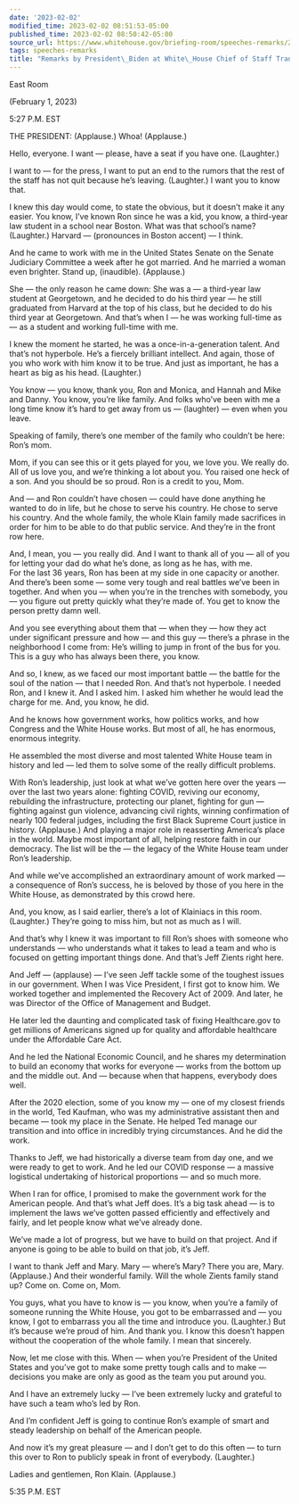 ```yaml
---
date: '2023-02-02'
modified_time: 2023-02-02 08:51:53-05:00
published_time: 2023-02-02 08:50:42-05:00
source_url: https://www.whitehouse.gov/briefing-room/speeches-remarks/2023/02/02/remarks-by-president-biden-at-white-house-chief-of-staff-transition-event/
tags: speeches-remarks
title: "Remarks by President\_Biden at White\_House Chief of Staff Transition\_Event"
---
```

 
East Room

(February 1, 2023)

5:27 P.M. EST

THE PRESIDENT: (Applause.) Whoa! (Applause.)

Hello, everyone. I want — please, have a seat if you have one.
(Laughter.)

I want to — for the press, I want to put an end to the rumors that the
rest of the staff has not quit because he’s leaving. (Laughter.) I want
you to know that.

I knew this day would come, to state the obvious, but it doesn’t make it
any easier. You know, I’ve known Ron since he was a kid, you know, a
third-year law student in a school near Boston. What was that school’s
name? (Laughter.) Harvard — (pronounces in Boston accent) — I think.

And he came to work with me in the United States Senate on the Senate
Judiciary Committee a week after he got married. And he married a woman
even brighter. Stand up, (inaudible). (Applause.)

She — the only reason he came down: She was a — a third-year law student
at Georgetown, and he decided to do his third year — he still graduated
from Harvard at the top of his class, but he decided to do his third
year at Georgetown. And that’s when I — he was working full-time as — as
a student and working full-time with me.

I knew the moment he started, he was a once-in-a-generation talent. And
that’s not hyperbole. He’s a fiercely brilliant intellect. And again,
those of you who work with him know it to be true. And just as
important, he has a heart as big as his head. (Laughter.)

You know — you know, thank you, Ron and Monica, and Hannah and Mike and
Danny. You know, you’re like family. And folks who’ve been with me a
long time know it’s hard to get away from us — (laughter) — even when
you leave.

Speaking of family, there’s one member of the family who couldn’t be
here: Ron’s mom.

Mom, if you can see this or it gets played for you, we love you. We
really do. All of us love you, and we’re thinking a lot about you. You
raised one heck of a son. And you should be so proud. Ron is a credit to
you, Mom.

And — and Ron couldn’t have chosen — could have done anything he wanted
to do in life, but he chose to serve his country. He chose to serve his
country. And the whole family, the whole Klain family made sacrifices in
order for him to be able to do that public service. And they’re in the
front row here.

And, I mean, you — you really did. And I want to thank all of you — all
of you for letting your dad do what he’s done, as long as he has, with
me.  
For the last 36 years, Ron has been at my side in one capacity or
another. And there’s been some — some very tough and real battles we’ve
been in together. And when you — when you’re in the trenches with
somebody, you — you figure out pretty quickly what they’re made of. You
get to know the person pretty damn well.

  
And you see everything about them that — when they — how they act under
significant pressure and how — and this guy — there’s a phrase in the
neighborhood I come from: He’s willing to jump in front of the bus for
you. This is a guy who has always been there, you know.

And so, I knew, as we faced our most important battle — the battle for
the soul of the nation — that I needed Ron. And that’s not hyperbole. I
needed Ron, and I knew it. And I asked him. I asked him whether he would
lead the charge for me. And, you know, he did.

And he knows how government works, how politics works, and how Congress
and the White House works. But most of all, he has enormous, enormous
integrity.

He assembled the most diverse and most talented White House team in
history and led — led them to solve some of the really difficult
problems.

With Ron’s leadership, just look at what we’ve gotten here over the
years — over the last two years alone: fighting COVID, reviving our
economy, rebuilding the infrastructure, protecting our planet, fighting
for gun — fighting against gun violence, advancing civil rights, winning
confirmation of nearly 100 federal judges, including the first Black
Supreme Court justice in history. (Applause.) And playing a major role
in reasserting America’s place in the world. Maybe most important of
all, helping restore faith in our democracy. The list will be the — the
legacy of the White House team under Ron’s leadership.

And while we’ve accomplished an extraordinary amount of work marked — a
consequence of Ron’s success, he is beloved by those of you here in the
White House, as demonstrated by this crowd here.

And, you know, as I said earlier, there’s a lot of Klainiacs in this
room. (Laughter.) They’re going to miss him, but not as much as I will.

And that’s why I knew it was important to fill Ron’s shoes with someone
who understands — who understands what it takes to lead a team and who
is focused on getting important things done. And that’s Jeff Zients
right here.

And Jeff — (applause) — I’ve seen Jeff tackle some of the toughest
issues in our government. When I was Vice President, I first got to know
him. We worked together and implemented the Recovery Act of 2009. And
later, he was Director of the Office of Management and Budget.

He later led the daunting and complicated task of fixing Healthcare.gov
to get millions of Americans signed up for quality and affordable
healthcare under the Affordable Care Act.

And he led the National Economic Council, and he shares my determination
to build an economy that works for everyone — works from the bottom up
and the middle out. And — because when that happens, everybody does
well.

After the 2020 election, some of you know my — one of my closest friends
in the world, Ted Kaufman, who was my administrative assistant then and
became — took my place in the Senate. He helped Ted manage our
transition and into office in incredibly trying circumstances. And he
did the work.

Thanks to Jeff, we had historically a diverse team from day one, and we
were ready to get to work. And he led our COVID response — a massive
logistical undertaking of historical proportions — and so much more.

When I ran for office, I promised to make the government work for the
American people. And that’s what Jeff does. It’s a big task ahead — is
to implement the laws we’ve gotten passed efficiently and effectively
and fairly, and let people know what we’ve already done.

We’ve made a lot of progress, but we have to build on that project. And
if anyone is going to be able to build on that job, it’s Jeff.

I want to thank Jeff and Mary. Mary — where’s Mary? There you are, Mary.
(Applause.) And their wonderful family. Will the whole Zients family
stand up? Come on. Come on, Mom.

You guys, what you have to know is — you know, when you’re a family of
someone running the White House, you got to be embarrassed and — you
know, I got to embarrass you all the time and introduce you. (Laughter.)
But it’s because we’re proud of him. And thank you. I know this doesn’t
happen without the cooperation of the whole family. I mean that
sincerely.

Now, let me close with this. When — when you’re President of the United
States and you’ve got to make some pretty tough calls and to make —
decisions you make are only as good as the team you put around you.

And I have an extremely lucky — I’ve been extremely lucky and grateful
to have such a team who’s led by Ron.

And I’m confident Jeff is going to continue Ron’s example of smart and
steady leadership on behalf of the American people.

And now it’s my great pleasure — and I don’t get to do this often — to
turn this over to Ron to publicly speak in front of everybody.
(Laughter.)

Ladies and gentlemen, Ron Klain. (Applause.)

5:35 P.M. EST
